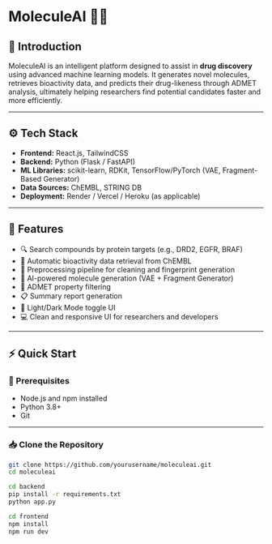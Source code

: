 # MoleculeAI 🔬💊

## 🧬 Introduction

MoleculeAI is an intelligent platform designed to assist in **drug discovery** using advanced machine learning models. It generates novel molecules, retrieves bioactivity data, and predicts their drug-likeness through ADMET analysis, ultimately helping researchers find potential candidates faster and more efficiently.

---

## ⚙️ Tech Stack

- **Frontend:** React.js, TailwindCSS
- **Backend:** Python (Flask / FastAPI)
- **ML Libraries:** scikit-learn, RDKit, TensorFlow/PyTorch (VAE, Fragment-Based Generator)
- **Data Sources:** ChEMBL, STRING DB
- **Deployment:** Render / Vercel / Heroku (as applicable)

---

## 🚀 Features

- 🔍 Search compounds by protein targets (e.g., DRD2, EGFR, BRAF)
- 📡 Automatic bioactivity data retrieval from ChEMBL
- 🧹 Preprocessing pipeline for cleaning and fingerprint generation
- 🧠 AI-powered molecule generation (VAE + Fragment Generator)
- 💊 ADMET property filtering
- 📋 Summary report generation
- 🌙 Light/Dark Mode toggle UI
- 💻 Clean and responsive UI for researchers and developers

---

## ⚡ Quick Start

### 🔧 Prerequisites

- Node.js and npm installed
- Python 3.8+
- Git

---

### 📥 Clone the Repository

```bash
git clone https://github.com/yourusername/moleculeai.git
cd moleculeai

```
```bash
cd backend
pip install -r requirements.txt
python app.py
```

```bash
cd frontend
npm install
npm run dev
```


